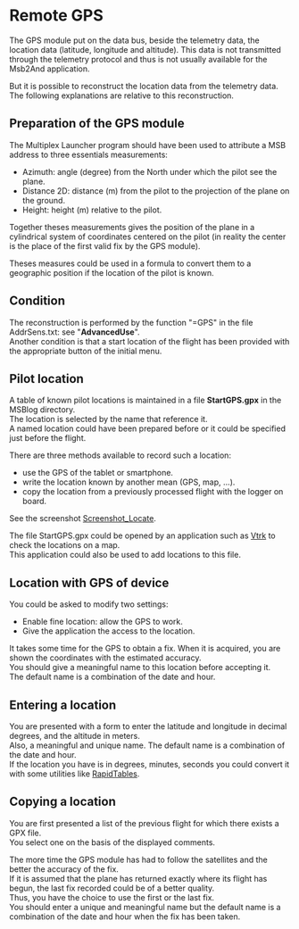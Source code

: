 # Remote GPS

The GPS module put on the data bus, beside the telemetry data,
the location data (latitude, longitude and altitude).
This data is not transmitted through the telemetry protocol and
thus is not usually available for the Msb2And application.

But it is possible to reconstruct the location data from the telemetry data.
The following explanations are relative to this reconstruction.

## Preparation of the GPS module

The Multiplex Launcher program should have been used to attribute
a MSB address to three essentials measurements:

+ Azimuth: angle (degree) from the North under which the pilot see the plane.
+ Distance 2D: distance (m) from the pilot to the projection of the plane
 on the ground.
+ Height: height (m) relative to the pilot.

Together theses measurements gives the position of the plane in
a cylindrical system of coordinates centered on the pilot (in reality
the center is the place of the first valid fix by the GPS module).

Theses measures could be used in a formula to convert them to a geographic
position if the location of the pilot is known.

## Condition

The reconstruction is performed by the function "=GPS" in
the file AddrSens.txt: see "**AdvancedUse**".  
Another condition is that a start location of the flight has been
provided with the appropriate button of the initial menu. 

## Pilot location

A table of known pilot locations is maintained in a file **StartGPS.gpx**
in the MSBlog directory.  
The location is selected by the name that reference it.    
A named location could have been prepared before or it could be specified
just before the flight.

There are three methods available to record such a location:

+ use the GPS of the tablet or smartphone.
+ write the location known by another mean (GPS, map, ...).
+ copy the location from a previously processed flight with
 the logger on board.

See the screenshot [Screenshot\_Locate](Screenshots/Screenshot_Locate.jpg).

The file StartGPS.gpx could be opened by an application such as
[Vtrk](https://github.com/msb2kml/Vtrk) to check the locations on a map.  
This application could also be used to add locations to this file.

## Location with GPS of device

You could be asked to modify two settings:

+ Enable fine location: allow the GPS to work.
+ Give the application the access to the location.

It takes some time for the GPS to obtain a fix.
When it is acquired, you are shown the coordinates with the estimated
accuracy.  
You should give a meaningful name to this location before accepting it.  
The default name is a combination of the date and hour.

## Entering a location

You are presented with a form to enter the latitude and longitude in 
decimal degrees, and the altitude in meters.  
Also, a meaningful and unique name. The default name is a combination
of the date and hour.  
If the location you have is in degrees, minutes, seconds you could
convert it with some utilities like
[RapidTables](https://www.rapidtables.com/convert/number/degrees-minutes-seconds-to-degrees.html).

## Copying a location

You are first presented a list of the previous flight for which there
exists a GPX file.  
You select one on the basis of the displayed comments.

The more time the GPS module has had to follow the satellites and the better the
accuracy of the fix.  
If it is assumed that the plane has returned exactly where
its flight has begun, the last fix recorded could be of a better quality.  
Thus, you have the choice to use the first or the last fix.  
You should enter a unique and meaningful name but the default 
name is a combination of the date and hour when the fix has been taken.

